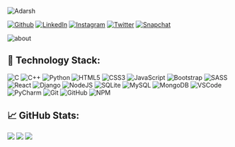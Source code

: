 ![Adarsh](https://user-images.githubusercontent.com/98210987/181611556-89049ed6-89f8-4227-9a56-872bddcfa38b.png)

[![Github](https://img.shields.io/badge/GitHub-100000?style=for-the-badge&logo=github&logoColor=white)](https://github.com/Backslash-7)
[![LinkedIn](https://img.shields.io/badge/LinkedIn-0077B5?style=for-the-badge&logo=linkedin&logoColor=white)](https://www.linkedin.com/in/adarsh-rai7/)
[![Instagram](https://img.shields.io/badge/Instagram-E4405F?style=for-the-badge&logo=instagram&logoColor=white)](https://www.instagram.com/adarshrai_7/)
[![Twitter](https://img.shields.io/badge/Twitter-1DA1F2?style=for-the-badge&logo=twitter&logoColor=white)](https://twitter.com/adarshrai_7)
[![Snapchat](https://img.shields.io/badge/Snapchat-FFFC00?style=for-the-badge&logo=snapchat&logoColor=white)](https://www.snapchat.com/add/adarshrai_7?share_id=d07C_NDWG40&locale=en-US)

![about](https://user-images.githubusercontent.com/98210987/181646957-c092136e-611b-46df-80b0-7dcb80e8aece.png)

## 🔗 Technology Stack:

![C](https://img.shields.io/badge/c-%2300599C.svg?style=for-the-badge&logo=c&logoColor=white)
![C++](https://img.shields.io/badge/c++-%2300599C.svg?style=for-the-badge&logo=c%2B%2B&logoColor=white)
![Python](https://img.shields.io/badge/python-3670A0?style=for-the-badge&logo=python&logoColor=ffdd54) 
![HTML5](https://img.shields.io/badge/html5-%23E34F26.svg?style=for-the-badge&logo=html5&logoColor=white)
![CSS3](https://img.shields.io/badge/css3-%231572B6.svg?style=for-the-badge&logo=css3&logoColor=white)
![JavaScript](https://img.shields.io/badge/javascript-%23323330.svg?style=for-the-badge&logo=javascript&logoColor=%23F7DF1E)
![Bootstrap](https://img.shields.io/badge/bootstrap-%23563D7C.svg?style=for-the-badge&logo=bootstrap&logoColor=white)
![SASS](https://img.shields.io/badge/SASS-hotpink.svg?style=for-the-badge&logo=SASS&logoColor=white)
![React](https://img.shields.io/badge/react-%2320232a.svg?style=for-the-badge&logo=react&logoColor=%2361DAFB)
![Django](https://img.shields.io/badge/django-%23092E20.svg?style=for-the-badge&logo=django&logoColor=white)
![NodeJS](https://img.shields.io/badge/node.js-6DA55F?style=for-the-badge&logo=node.js&logoColor=white) 
![SQLite](https://img.shields.io/badge/sqlite-%2307405e.svg?style=for-the-badge&logo=sqlite&logoColor=white) 
![MySQL](https://img.shields.io/badge/mysql-%2300f.svg?style=for-the-badge&logo=mysql&logoColor=white)
![MongoDB](https://img.shields.io/badge/MongoDB-%234ea94b.svg?style=for-the-badge&logo=mongodb&logoColor=white)
![VSCode](https://img.shields.io/badge/VSCode-0078D4?style=for-the-badge&logo=visual%20studio%20code&logoColor=white) 
![PyCharm](https://img.shields.io/badge/PyCharm-000000.svg?&style=for-the-badge&logo=PyCharm&logoColor=white) 
![Git](https://img.shields.io/badge/GIT-E44C30?style=for-the-badge&logo=git&logoColor=white) 
![GitHub](https://img.shields.io/badge/GitHub-100000?style=for-the-badge&logo=github&logoColor=white) 
![NPM](https://img.shields.io/badge/NPM-%23000000.svg?style=for-the-badge&logo=npm&logoColor=white) 




## 📈 GitHub Stats:

![](https://github-readme-stats.vercel.app/api?username=Backslash-7&theme=dark&hide_border=false&include_all_commits=false&count_private=false)
![](https://github-readme-streak-stats.herokuapp.com/?user=Backslash-7&theme=dark&hide_border=false)
![](https://github-readme-stats.vercel.app/api/top-langs/?username=Backslash-7&theme=dark&hide_border=false&include_all_commits=false&count_private=false&layout=compact)



